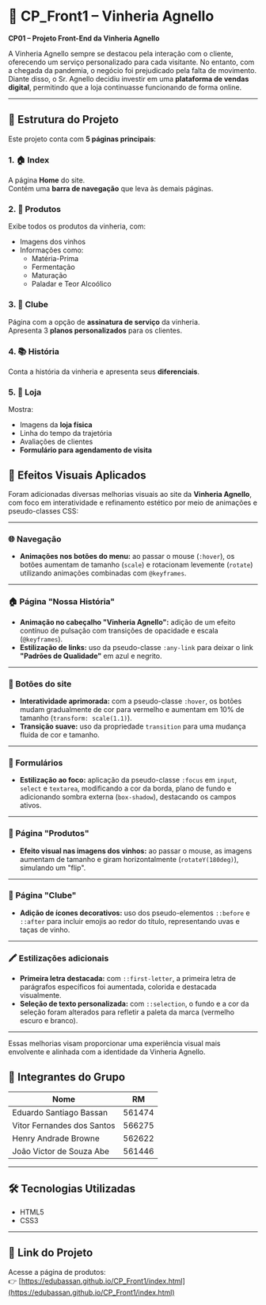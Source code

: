 # 📄 CP_Front1 – Vinheria Agnello

**CP01 – Projeto Front-End da Vinheria Agnello**

A Vinheria Agnello sempre se destacou pela interação com o cliente, oferecendo um serviço personalizado para cada visitante. No entanto, com a chegada da pandemia, o negócio foi prejudicado pela falta de movimento. Diante disso, o Sr. Agnello decidiu investir em uma **plataforma de vendas digital**, permitindo que a loja continuasse funcionando de forma online.

---

## 📁 Estrutura do Projeto

Este projeto conta com **5 páginas principais**:

### 1. 🏠 Index
A página **Home** do site.  
Contém uma **barra de navegação** que leva às demais páginas.

### 2. 🍷 Produtos
Exibe todos os produtos da vinheria, com:
- Imagens dos vinhos
- Informações como:
  - Matéria-Prima
  - Fermentação
  - Maturação
  - Paladar e Teor Alcoólico

### 3. 📝 Clube
Página com a opção de **assinatura de serviço** da vinheria.  
Apresenta 3 **planos personalizados** para os clientes.

### 4. 📚 História
Conta a história da vinheria e apresenta seus **diferenciais**.

### 5. 🏪 Loja
Mostra:
- Imagens da **loja física**
- Linha do tempo da trajetória
- Avaliações de clientes
- **Formulário para agendamento de visita**

## 💫 Efeitos Visuais Aplicados

Foram adicionadas diversas melhorias visuais ao site da **Vinheria Agnello**, com foco em interatividade e refinamento estético por meio de animações e pseudo-classes CSS:

---

### 🌐 Navegação
- **Animações nos botões do menu:** ao passar o mouse (`:hover`), os botões aumentam de tamanho (`scale`) e rotacionam levemente (`rotate`) utilizando animações combinadas com `@keyframes`.

---

### 🏠 Página "Nossa História"
- **Animação no cabeçalho "Vinheria Agnello":** adição de um efeito contínuo de pulsação com transições de opacidade e escala (`@keyframes`).
- **Estilização de links:** uso da pseudo-classe `:any-link` para deixar o link **"Padrões de Qualidade"** em azul e negrito.

---

### 🔘 Botões do site
- **Interatividade aprimorada:** com a pseudo-classe `:hover`, os botões mudam gradualmente de cor para vermelho e aumentam em 10% de tamanho (`transform: scale(1.1)`).
- **Transição suave:** uso da propriedade `transition` para uma mudança fluida de cor e tamanho.

---

### 📝 Formulários
- **Estilização ao foco:** aplicação da pseudo-classe `:focus` em `input`, `select` e `textarea`, modificando a cor da borda, plano de fundo e adicionando sombra externa (`box-shadow`), destacando os campos ativos.

---

### 🍷 Página "Produtos"
- **Efeito visual nas imagens dos vinhos:** ao passar o mouse, as imagens aumentam de tamanho e giram horizontalmente (`rotateY(180deg)`), simulando um "flip".

---

### 🎉 Página "Clube"
- **Adição de ícones decorativos:** uso dos pseudo-elementos `::before` e `::after` para incluir emojis ao redor do título, representando uvas e taças de vinho.

---

### 🖍️ Estilizações adicionais
- **Primeira letra destacada:** com `::first-letter`, a primeira letra de parágrafos específicos foi aumentada, colorida e destacada visualmente.
- **Seleção de texto personalizada:** com `::selection`, o fundo e a cor da seleção foram alterados para refletir a paleta da marca (vermelho escuro e branco).

---

Essas melhorias visam proporcionar uma experiência visual mais envolvente e alinhada com a identidade da Vinheria Agnello.


## 👥 Integrantes do Grupo

| Nome                        | RM       |
|-----------------------------|----------|
| Eduardo Santiago Bassan     | 561474   |
| Vitor Fernandes dos Santos  | 566275   |
| Henry Andrade Browne        | 562622   |
| João Victor de Souza Abe    | 561446   |

---

## 🛠️ Tecnologias Utilizadas

- HTML5  
- CSS3

---

## 🔗 Link do Projeto

Acesse a página de produtos:  
👉 [https://edubassan.github.io/CP_Front1/index.html](https://edubassan.github.io/CP_Front1/index.html)

